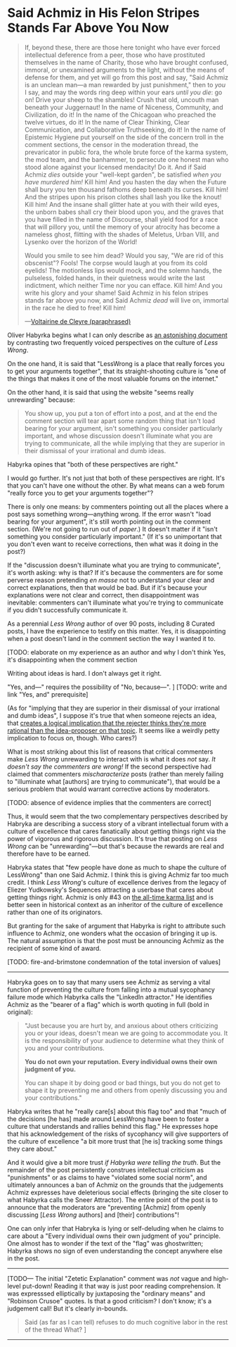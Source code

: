 # Said Achmiz in His Felon Stripes Stands Far Above You Now

> If, beyond these, there are those here tonight who have ever forced intellectual deference from a peer, those who have prostituted themselves in the name of Charity, those who have brought confused, immoral, or unexamined arguments to the light, without the means of defense for them, and yet will go from this post and say, "Said Achmiz is an unclean man—a man rewarded by just punishment," then to _you_ I say, and may the words ring deep within your ears _until you die_: go on! Drive your sheep to the shambles! Crush that old, uncouth man beneath your Juggernaut! In the name of Niceness, Community, and Civilization, do it! In the name of the Chicagoan who preached the twelve virtues, do it! In the name of Clear Thinking, Clear Communication, and Collaborative Truthseeking, do it! In the name of Epistemic Hygiene put yourself on the side of the concern troll in the comment sections, the censor in the moderation thread, the prevaricator in public fora, the whole brute force of the karma system, the mod team, and the banhammer, to persecute one honest man who stood alone against your licensed mendacity! Do it. And if Said Achmiz _dies_ outside your "well-kept garden", be satisfied _when you have murdered him!_ Kill him! And you hasten the day when the Future shall bury you ten thousand fathoms deep beneath its curses. Kill him! And the stripes upon his prison clothes shall lash you like the knout! Kill him! And the insane shall glitter hate at you with their wild eyes, the unborn babes shall cry their blood upon you, and the graves that you have filled in the name of Discourse, shall yield food for a race that will pillory you, until the memory of your atrocity has become a nameless ghost, flitting with the shades of Meletus, Urban VIII, and Lysenko over the horizon of the World!
>
> Would you smile to see him dead? Would you say, "We are rid of this obscenist"? Fools! The corpse would laugh at you from its cold eyelids! The motionless lips would mock, and the solemn hands, the pulseless, folded hands, in their quietness would write the last indictment, which neither Time nor you can efface. Kill him! And you write his glory and your shame! Said Achmiz in his felon stripes stands far above you now, and Said Achmiz _dead_ will live on, immortal in the race he died to free! Kill him!
>
> —[Voltairine de Cleyre (paraphrased)](https://theanarchistlibrary.org/library/voltairine-de-cleyre-sex-slavery)

Oliver Habyrka begins what I can only describe as [an astonishing document](https://www.lesswrong.com/posts/98sCTsGJZ77WgQ6nE/banning-said-achmiz-and-broader-thoughts-on-moderation) by contrasting two frequently voiced perspectives on the culture of _Less Wrong_.

On the one hand, it is said that "LessWrong is a place that really forces you to get your arguments together", that its straight-shooting culture is "one of the things that makes it one of the most valuable forums on the internet."

On the other hand, it is said that using the website "seems really unrewarding" because:

> You show up, you put a ton of effort into a post, and at the end the comment section will tear apart some random thing that isn't load bearing for your argument, isn't something you consider particularly important, and whose discussion doesn't illuminate what you are trying to communicate, all the while implying that they are superior in their dismissal of your irrational and dumb ideas.

Habyrka opines that "both of these perspectives are right."

I would go further. It's not just that both of these perspectives are right. It's that you can't have one without the other. By what means can a web forum "really force you to get your arguments together"?

There is only one means: by commenters pointing out all the places where a post says something wrong—anything wrong. If the error wasn't "load bearing for your argument", it's still worth pointing out in the comment section. (We're not going to run out of _paper_.) It doesn't matter if it "isn't something you consider particularly important." (If it's so unimportant that you don't even want to receive corrections, then what was it doing in the post?)

If the "discussion doesn't illuminate what you are trying to communicate", it's worth asking: why is that? If it's because the commenters are for some perverse reason pretending _en masse_ not to understand your clear and correct explanations, then that would be bad. But if it's because your explanations were not clear and correct, then disappointment was inevitable: commenters can't illuminate what you're trying to communicate if you didn't successfully communicate it.

As a perennial _Less Wrong_ author of over 90 posts, including 8 Curated posts, I have the experience to testify on this matter. Yes, it is disappointing when a post doesn't land in the comment section the way I wanted it to.









[TODO: elaborate on my experience as an author and why I don't think
Yes, it's disappointing when the comment section

Writing about ideas is hard. I don't always get it right.

"Yes, and—" requires the possibility of "No, because—".
]
[TODO: write and link "Yes, and" prerequisite]

(As for "implying that they are superior in their dismissal of your irrational and dumb ideas", I suppose it's true that when someone rejects an idea, that [creates a logical implication that the rejecter thinks they're more rational than the idea-proposer on that topic](https://www.overcomingbias.com/p/disagreement-ishtml). It seems like a weirdly petty implication to focus on, though. Who cares?)

What is most striking about this list of reasons that critical commenters make _Less Wrong_ unrewarding to interact with is what it does _not_ say. _It doesn't say the commenters are wrong!_ If the second perspective had claimed that commenters _mischaracterize_ posts (rather than merely failing to "illuminate what [authors] are trying to communicate"), that would be a serious problem that would warrant corrective actions by moderators.

[TODO: absence of evidence implies that the commenters are correct]

Thus, it would seem that the two complementary perspectives described by Habryka are describing a success story of a vibrant intellectual forum with a culture of excellence that cares fanatically about getting things right via the power of vigorous and rigorous discussion. It's true that posting on _Less Wrong_ can be "unrewarding"—but that's because the rewards are real and therefore have to be earned.

Habryka states that "few people have done as much to shape the culture of LessWrong" than one Said Achmiz. I think this is giving Achmiz far too much credit. I think _Less Wrong_'s culture of excellence derives from the legacy of Eliezer Yudkowsky's Sequences attracting a userbase that cares about getting things right. Achmiz is only #43 on [the all-time karma list](https://www.lesswrong.com/leaderboard) and is better seen in historical context as an inheritor of the culture of excellence rather than one of its originators.

But granting for the sake of argument that Habyrka is right to attribute such influence to Achmiz, one wonders what the occasion of bringing it up is. The natural assumption is that the post must be announcing Achmiz as the recipient of some kind of award.


[TODO: fire-and-brimstone condemnation of the total inversion of values]

-------

Habryka goes on to say that many users see Achmiz as serving a vital function of preventing the culture from falling into a mutual sycophancy failure mode which Habyrka calls the "LinkedIn attractor." He identifies Achmiz as the "bearer of a flag" which is worth quoting in full (bold in original):

> "Just because you are hurt by, and anxious about others criticizing you or your ideas, doesn't mean we are going to accommodate you. It is the responsibility of your audience to determine what they think of you and your contributions.
>
> **You do not own your reputation. Every individual owns their own judgment of you.**
>
> You can shape it by doing good or bad things, but you do not get to shape it by preventing me and others from openly discussing you and your contributions."

Habryka writes that he "really care[s] about this flag too" and that "much of the decisions [he has] made around LessWrong have been to foster a culture that understands and rallies behind this flag." He expresses hope that his acknowledgement of the risks of sycophancy will give supporters of the culture of excellence "a bit more trust that [he is] tracking some things they care about."

And it would give a bit more trust _if Habyrka were telling the truth_. But the remainder of the post persistently construes intellectual criticism as "punishments" or as claims to have "violated some social norm", and ultimately announces a ban of Achmiz on the grounds that the judgements Achmiz expresses have deleterious social effects (bringing the site closer to what Habyrka calls the Sneer Attractor). The entire point of the post is to announce that the moderators are "preventing [Achmiz] from openly discussing [_Less Wrong_ authors] and [their] contributions"!

One can only infer that Habryka is lying or self-deluding when he claims to care about a "Every individual owns their own judgment of you" principle. One almost has to wonder if the text of the "flag" was ghostwritten; Habyrka shows no sign of even understanding the concept anywhere else in the post.

-----

[TODO—
The initial "Zetetic Explanation" comment was _not_ vague and high-level put-down! Reading it that way is just poor reading comprehension. It was expresssed elliptically by juxtaposing the "ordinary means" and "Robinson Crusoe" quotes. Is that a good criticism? I don't know; it's a judgement call! But it's clearly in-bounds.

> Said (as far as I can tell) refuses to do much cognitive labor in the rest of the thread
What?
]

----
